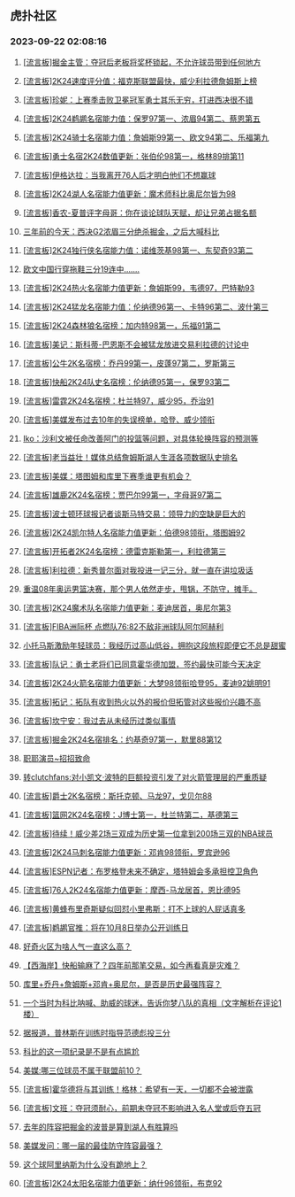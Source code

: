## 虎扑社区 
### 2023-09-22 02:08:16

1. [[流言板]掘金主管：夺冠后老板将奖杯锁起，不允许球员带到任何地方](https://bbs.hupu.com/62183447.html)

2. [[流言板]2K24速度评分值：福克斯联盟最快，威少利拉德詹姆斯上榜](https://bbs.hupu.com/62182235.html)

3. [[流言板]珍妮：上赛季击败卫冕冠军勇士其乐无穷，打进西决很不错](https://bbs.hupu.com/62181822.html)

4. [[流言板]2K24鹈鹕名宿能力值：保罗97第一、浓眉94第二、蔡恩第五](https://bbs.hupu.com/62183037.html)

5. [[流言板]2K24骑士名宿能力值：詹姆斯99第一、欧文94第二、乐福第九](https://bbs.hupu.com/62182628.html)

6. [[流言板]勇士名宿2K24数值更新：张伯伦98第一，格林89排第11](https://bbs.hupu.com/62181411.html)

7. [[流言板]伊格达拉：当我离开76人后才明白他们不想赢球](https://bbs.hupu.com/62183375.html)

8. [[流言板]2K24湖人名宿能力值更新：魔术师科比奥尼尔皆为98](https://bbs.hupu.com/62180029.html)

9. [[流言板]香农-夏普评字母哥：你在谈论球队天赋，却让兄弟占据名额](https://bbs.hupu.com/62183373.html)

10. [三年前的今天：西决G2浓眉三分绝杀掘金，之后大喊科比](https://bbs.hupu.com/62179613.html)

11. [[流言板]2K24独行侠名宿能力值：诺维茨基98第一、东契奇93第二](https://bbs.hupu.com/62182908.html)

12. [欧文中国行穿拖鞋三分19连中.......](https://bbs.hupu.com/62182266.html)

13. [[流言板]2K24热火名宿能力值更新：詹姆斯99，韦德97，巴特勒93](https://bbs.hupu.com/62180132.html)

14. [[流言板]2K24猛龙名宿能力值：伦纳德96第一、卡特96第二、波什第三](https://bbs.hupu.com/62182795.html)

15. [[流言板]2K24森林狼名宿榜：加内特98第一，乐福91第二](https://bbs.hupu.com/62182355.html)

16. [[流言板]美记：斯科蒂-巴恩斯不会被猛龙放进交易利拉德的讨论中](https://bbs.hupu.com/62183615.html)

17. [[流言板]公牛2K名宿榜：乔丹99第一，皮蓬97第二，罗斯第三](https://bbs.hupu.com/62181799.html)

18. [[流言板]快船2K24队史名宿榜：伦纳德95第一，保罗93第二](https://bbs.hupu.com/62182518.html)

19. [[流言板]雷霆2K24名宿榜：杜兰特97，威少95，乔治91](https://bbs.hupu.com/62181495.html)

20. [[流言板]美媒发布过去10年的失误榜单，哈登、威少领衔](https://bbs.hupu.com/62183937.html)

21. [Iko：沙利文被任命改善阿门的投篮等问题，对具体轮换阵容的预测等](https://bbs.hupu.com/62181506.html)

22. [[流言板]老当益壮！媒体总结詹姆斯湖人生涯各项数据队史排名](https://bbs.hupu.com/62178536.html)

23. [[流言板]美媒：塔图姆和库里下赛季谁更有机会？](https://bbs.hupu.com/62183692.html)

24. [[流言板]雄鹿2K24名宿榜：贾巴尔99第一，字母哥97第二](https://bbs.hupu.com/62182448.html)

25. [[流言板]波士顿环球报记者谈斯马特交易：领导力的空缺是巨大的](https://bbs.hupu.com/62183022.html)

26. [[流言板]2K24凯尔特人名宿能力值更新：伯德98领衔，塔图姆92](https://bbs.hupu.com/62181123.html)

27. [[流言板]开拓者2K24名宿榜：德雷克斯勒第一，利拉德第三](https://bbs.hupu.com/62182616.html)

28. [[流言板]利拉德：新秀普尔面对我投进一记三分，就一直在讲垃圾话](https://bbs.hupu.com/62181020.html)

29. [重温08年奥运男篮决赛，那个男人依然走步，甩锅，不防守，摊手。](https://bbs.hupu.com/62182165.html)

30. [[流言板]2K24魔术队名宿能力值更新：麦迪居首，奥尼尔第3](https://bbs.hupu.com/62181236.html)

31. [[流言板]FIBA洲际杯 点燃队76:82不敌非洲球队阿尔阿赫利](https://bbs.hupu.com/62183552.html)

32. [小托马斯激励年轻球员：我经历过高山低谷，拥抱这段旅程即便它不总是甜蜜](https://bbs.hupu.com/62183245.html)

33. [[流言板]队记：勇士老将们已同意霍华德加盟，签约最快可能今天决定](https://bbs.hupu.com/62176418.html)

34. [[流言板]2K24火箭名宿能力值更新：大梦98领衔哈登95，麦迪92姚明91](https://bbs.hupu.com/62178783.html)

35. [[流言板]拓记：拓队有收到热火以外的报价但拓管对这些报价兴趣不高](https://bbs.hupu.com/62183194.html)

36. [[流言板]坎宁安：我过去从未经历过类似事情](https://bbs.hupu.com/62183822.html)

37. [[流言板]掘金2K24名宿排名：约基奇97第一，默里88第12](https://bbs.hupu.com/62181447.html)

38. [职耶演员~招招致命](https://bbs.hupu.com/62177585.html)

39. [转clutchfans:对小凯文·波特的巨额投资引发了对火箭管理层的严重质疑](https://bbs.hupu.com/62173336.html)

40. [[流言板]爵士2K名宿榜：斯托克顿、马龙97，戈贝尔88](https://bbs.hupu.com/62182708.html)

41. [[流言板]篮网2K24名宿榜：J博士第一，杜兰特第二，基德第三](https://bbs.hupu.com/62181721.html)

42. [[流言板]待续！威少差2场三双成为历史第一位拿到200场三双的NBA球员](https://bbs.hupu.com/62177088.html)

43. [[流言板]2K24马刺名宿能力值更新：邓肯98领衔，罗宾逊96](https://bbs.hupu.com/62179982.html)

44. [[流言板]ESPN记者：布罗格登未来不确定，塔特姆会多承担控卫角色](https://bbs.hupu.com/62178293.html)

45. [[流言板]76人2K24名宿能力值更新：摩西-马龙居首，恩比德95](https://bbs.hupu.com/62180215.html)

46. [[流言板]黄蜂布里奇斯疑似回怼小里弗斯：打不上球的人屁话真多](https://bbs.hupu.com/62176441.html)

47. [[流言板]鹈鹕官推：将在10月8日举办公开训练日](https://bbs.hupu.com/62183075.html)

48. [好奇火区为啥人气一直这么高？](https://bbs.hupu.com/62182913.html)

49. [【西海岸】快船输麻了？四年前那笔交易，如今再看真是灾难？](https://bbs.hupu.com/62177721.html)

50. [库里+乔丹+詹姆斯+邓肯+奥尼尔，是否是历史最强阵容？](https://bbs.hupu.com/62183384.html)

51. [一个当时为科比呐喊、助威的球迷，告诉你梦八队的真相（文字解析在评论1楼）](https://bbs.hupu.com/62183043.html)

52. [据报道，普林斯在训练时指导范德彪投三分](https://bbs.hupu.com/62184002.html)

53. [科比的这一项纪录是不是有点尴尬](https://bbs.hupu.com/62183990.html)

54. [美媒:哪三位球员不属于联盟前10？](https://bbs.hupu.com/62183721.html)

55. [[流言板]霍华德将与其训练！格林：希望有一天，一切都不会被泄露](https://bbs.hupu.com/62175764.html)

56. [[流言板]文班：夺冠须耐心，前期未夺冠不影响进入名人堂或后夺五冠](https://bbs.hupu.com/62183701.html)

57. [去年的阵容把掘金的波普是算到湖人有胜算吗](https://bbs.hupu.com/62183045.html)

58. [美媒发问：哪一届的最佳防守阵容最强？](https://bbs.hupu.com/62183616.html)

59. [这个球阿里纳斯为什么没有跪地上？](https://bbs.hupu.com/62183972.html)

60. [[流言板]2K24太阳名宿能力值更新：纳什96领衔，布克92](https://bbs.hupu.com/62180083.html)

